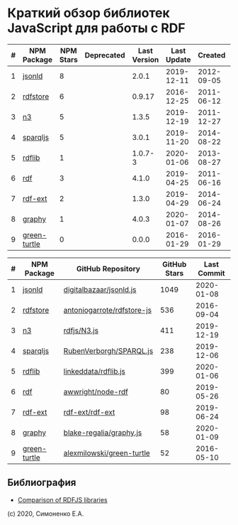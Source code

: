 # Краткий обзор библиотек JavaScript для работы с RDF

| # | NPM Package | NPM Stars | Deprecated | Last Version | Last Update | Created | Dependencies |
|-|-|-|-|-|-|-|-|
| 1 | [jsonld](https://www.npmjs.org/package/jsonld) | 8 |  | 2.0.1 | 2019-12-11 | 2012-09-05 | 6 |
| 2 | [rdfstore](https://www.npmjs.org/package/rdfstore) | 6 |  | 0.9.17 | 2016-12-25 | 2011-06-12 | 4 |
| 3 | [n3](https://www.npmjs.org/package/n3) | 5 |  | 1.3.5 | 2019-12-19 | 2011-12-27 | 0 |
| 4 | [sparqljs](https://www.npmjs.org/package/sparqljs) | 5 |  | 3.0.1 | 2019-11-20 | 2014-08-22 | 1 |
| 5 | [rdflib](https://www.npmjs.org/package/rdflib) | 1 |  | 1.0.7-3 | 2020-01-06 | 2013-08-27 | 7 |
| 6 | [rdf](https://www.npmjs.org/package/rdf) | 3 |  | 4.1.0 | 2019-04-25 | 2011-06-16 | 1 |
| 7 | [rdf-ext](https://www.npmjs.org/package/rdf-ext) | 2 |  | 1.3.0 | 2019-04-29 | 2014-06-24 | 4 |
| 8 | [graphy](https://www.npmjs.org/package/graphy) | 1 |  | 4.0.3 | 2020-01-07 | 2014-08-26 | 23 |
| 9 | [green-turtle](https://www.npmjs.org/package/green-turtle) | 0 |  | 0.0.0 | 2016-01-29 | 2016-01-29 | 0 |

| # | NPM Package | GitHub Repository | GitHub Stars | Last Commit |
|-|-|-|-|-|
| 1 | [jsonld](https://www.npmjs.org/package/jsonld) | [digitalbazaar/jsonld.js](https://github.com/digitalbazaar/jsonld.js) | 1049 | 2020-01-08 |
| 2 | [rdfstore](https://www.npmjs.org/package/rdfstore) | [antoniogarrote/rdfstore-js](https://github.com/antoniogarrote/rdfstore-js) | 536 | 2016-09-04 |
| 3 | [n3](https://www.npmjs.org/package/n3) | [rdfjs/N3.js](https://github.com/rdfjs/N3.js) | 411 | 2019-12-19 |
| 4 | [sparqljs](https://www.npmjs.org/package/sparqljs) | [RubenVerborgh/SPARQL.js](https://github.com/RubenVerborgh/SPARQL.js) | 238 | 2019-12-06 |
| 5 | [rdflib](https://www.npmjs.org/package/rdflib) | [linkeddata/rdflib.js](https://github.com/linkeddata/rdflib.js) | 399 | 2020-01-06 |
| 6 | [rdf](https://www.npmjs.org/package/rdf) | [awwright/node-rdf](https://github.com/awwright/node-rdf) | 80 | 2019-05-26 |
| 7 | [rdf-ext](https://www.npmjs.org/package/rdf-ext) | [rdf-ext/rdf-ext](https://github.com/rdf-ext/rdf-ext) | 98 | 2019-06-24 |
| 8 | [graphy](https://www.npmjs.org/package/graphy) | [blake-regalia/graphy.js](https://github.com/blake-regalia/graphy.js) | 58 | 2020-01-09 |
| 9 | [green-turtle](https://www.npmjs.org/package/green-turtle) | [alexmilowski/green-turtle](https://github.com/alexmilowski/green-turtle) | 52 | 2016-05-10 |


## Библиография

- [Comparison of RDFJS libraries](https://www.w3.org/community/rdfjs/wiki/Comparison_of_RDFJS_libraries)

(c) 2020, Симоненко Е.А.